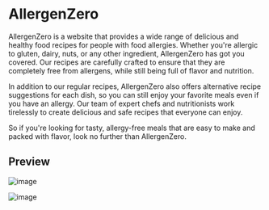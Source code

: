 # AllergenZero
AllergenZero is a website that provides a wide range of delicious and healthy food recipes for people with food allergies. Whether you're allergic to gluten, dairy, nuts, or any other ingredient, AllergenZero has got you covered. Our recipes are carefully crafted to ensure that they are completely free from allergens, while still being full of flavor and nutrition.

In addition to our regular recipes, AllergenZero also offers alternative recipe suggestions for each dish, so you can still enjoy your favorite meals even if you have an allergy. Our team of expert chefs and nutritionists work tirelessly to create delicious and safe recipes that everyone can enjoy.

So if you're looking for tasty, allergy-free meals that are easy to make and packed with flavor, look no further than AllergenZero.

## Preview
![image](https://user-images.githubusercontent.com/94956831/221399446-2696b579-5b37-450d-b0fe-a51f770dee8e.png)

![image](https://user-images.githubusercontent.com/94956831/221399385-5f5b9f39-396c-4e8b-b97f-09e02ef25032.png)
